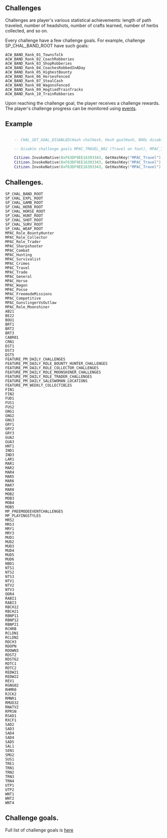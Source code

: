 ## Challenges

Challenges are player's various statistical achievements: length of path traveled, number of headshots, number of crafts learned, number of herbs collected, and so on. 

Every challenge have a few challenge goals. For example, challenge SP_CHAL_BAND_ROOT have such goals:

	ACW_BAND_Rank_01_Townsfolk
	ACW_BAND_Rank_02_CoachRobberies
	ACW_BAND_Rank_03_ShopRobberies
	ACW_BAND_Rank_04_CoachesRobbedInADay
	ACW_BAND_Rank_05_HighestBounty
	ACW_BAND_Rank_06_HorsesFenced
	ACW_BAND_Rank_07_StealCash
	ACW_BAND_Rank_08_WagonsFenced
	ACW_BAND_Rank_09_HogtiedTrainTracks
	ACW_BAND_Rank_10_TrainRobberies


Upon reaching the challenge goal, the player receives a challenge rewards. The player's challenge progress can be monitored using [events](https://github.com/femga/rdr3_discoveries/blob/master/AI/EVENTS/README.md).



## Example

```lua

	-- CHAL_SET_GOAL_DISABLED(Hash chalHash, Hash goalHash, BOOL disabled);

	-- Disable challenge goals MPAC_TRAVEL_002 (Travel on foot), MPAC_TRAVEL_004 (Travel by horse), MPAC_TRAVEL_005 (Travel a total of 1898 miles). As a result, events for these challenge goals will not be detected

	Citizen.InvokeNative(0xF63DF9EE16393343, GetHashKey("MPAC_Travel"), GetHashKey("MPAC_TRAVEL_002"), 1)
	Citizen.InvokeNative(0xF63DF9EE16393343, GetHashKey("MPAC_Travel"), GetHashKey("MPAC_TRAVEL_004"), 1)
	Citizen.InvokeNative(0xF63DF9EE16393343, GetHashKey("MPAC_Travel"), GetHashKey("MPAC_TRAVEL_005"), 1)

```

<h2>Challenges.</h2>


	SP_CHAL_BAND_ROOT
	SP_CHAL_EXPL_ROOT
	SP_CHAL_GAMB_ROOT
	SP_CHAL_HERB_ROOT
	SP_CHAL_HORSE_ROOT
	SP_CHAL_HUNT_ROOT
	SP_CHAL_SHOT_ROOT
	SP_CHAL_SURV_ROOT
	SP_CHAL_WEAP_ROOT
	MPAC_Role_BountyHunter
	MPAC_Role_Collector
	MPAC_Role_Trader
	MPAC_Sharpshooter
	MPAC_Combat
	MPAC_Hunting
	MPAC_Survivalist
	MPAC_Crimes
	MPAC_Travel
	MPAC_Trade
	MPAC_General
	MPAC_Horse
	MPAC_Wagon
	MPAC_Posse
	MPAC_FreemodeMissions
	MPAC_Competitive
	MPAC_GunslingerVsOutlaw
	MPAC_Role_Moonshiner
	AB21
	BE22
	BOU1
	BRT1
	BRT2
	BRT3
	CABR01
	CRN1
	DST1
	DST3
	DST5
	FEATURE_PM_DAILY_CHALLENGES
	FEATURE_PM_DAILY_ROLE_BOUNTY_HUNTER_CHALLENGES
	FEATURE_PM_DAILY_ROLE_COLLECTOR_CHALLENGES
	FEATURE_PM_DAILY_ROLE_MOONSHINER_CHALLENGES
	FEATURE_PM_DAILY_ROLE_TRADER_CHALLENGES
	FEATURE_PM_DAILY_SALESWOMAN_LOCATIONS
	FEATURE_PM_WEEKLY_COLLECTIBLES
	FIN1
	FIN2
	FUD1
	FUS1
	FUS2
	GNG1
	GNG2
	GNG3
	GRY1
	GRY2
	GRY3
	GUA2
	GUA3
	HNT1
	IND1
	IND3
	LAR1
	MAR1
	MAR2
	MAR4
	MAR5
	MAR6
	MAR7
	MAR8
	MOB2
	MOB3
	MOB4
	MOB5
	MP_FREEMODEEVENTCHALLENGES
	MP_PLAYINGSTYLES
	MR52
	MR53
	MRY1
	MRY3
	MUD1
	MUD2
	MUD3
	MUD4
	MUD5
	MUD6
	NBD1
	NTS1
	NTS2
	NTS3
	NTV1
	NTV2
	NTV3
	ODR4
	RABI1
	RABI3
	RBCH12
	RBCH21
	RBNP11
	RBNP12
	RBNP21
	RCHRB
	RCLDN1
	RCLDN2
	RDCH3
	RDOPN
	RDOWN3
	RDST2
	RDST62
	RDTC1
	RDTC2
	REDW21
	REDW22
	REV1
	RGNG02
	RHMR0
	RJCK2
	RMNR1
	RMUD32
	RNATV2
	RPRSN
	RSAD1
	RXCF1
	SAD2
	SAD3
	SAD4
	SAD4
	SAD5
	SAL1
	SEN1
	SMG2
	SUS1
	TRE1
	TRN1
	TRN2
	TRN3
	TRN4
	UTP1
	UTP2
	WNT1
	WNT2
	WNT4


<h2>Challenge goals.</h2>

Full list of challenge goals is [here](https://github.com/femga/rdr3_discoveries/blob/master/AI/EVENTS/challenge_goals.lua)
